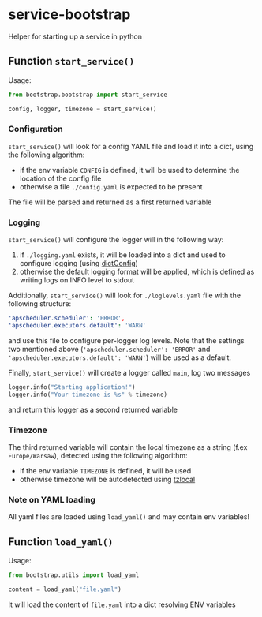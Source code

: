 # service-bootstrap

Helper for starting up a service in python

## Function `start_service()`

Usage:
```python
from bootstrap.bootstrap import start_service

config, logger, timezone = start_service()
```

### Configuration
`start_service()` will look for a config YAML file and load it into a dict,
using the following algorithm:

* if the env variable `CONFIG` is defined, it will be used to determine the location of the config file
* otherwise a file `./config.yaml` is expected to be present

The file will be parsed and returned as a first returned variable

### Logging

`start_service()` will configure the logger will in the following way:
1. if `./logging.yaml` exists, it will be loaded into a dict and used to configure logging (using [dictConfig](https://docs.python.org/3/library/logging.config.html#logging.config.dictConfig))
2. otherwise the default logging format will be applied, which is defined as writing logs on INFO level to stdout

Additionally, `start_service()` will look for `./loglevels.yaml` file with the following structure:
```yaml
'apscheduler.scheduler': 'ERROR',
'apscheduler.executors.default': 'WARN'
```
and use this file to configure per-logger log levels. Note that the settings two mentioned above
(`'apscheduler.scheduler': 'ERROR'` and `'apscheduler.executors.default': 'WARN'`) will be used as a 
default.

Finally, `start_service()` will create a logger called `main`, log two messages
```python
logger.info("Starting application!")
logger.info("Your timezone is %s" % timezone)
```
and return this logger as a second returned variable

### Timezone

The third returned variable will contain the local timezone as a string (f.ex `Europe/Warsaw`), detected using
the following algorithm:

 * if the env variable `TIMEZONE` is defined, it will be used
 * otherwise timezone will be autodetected using [tzlocal](https://pypi.org/project/tzlocal/)

### Note on YAML loading

All yaml files are loaded using `load_yaml()` and may contain env variables!

## Function `load_yaml()`
Usage:
```python
from bootstrap.utils import load_yaml

content = load_yaml("file.yaml")
```
It will load the content of `file.yaml` into a dict resolving ENV variables